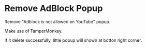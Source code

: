 # Remove AdBlock Popup

Remove "Adblock is not allowed on YouTube" popup.

Make use of TamperMonkey.

If it delete successfully, little popup will shown at botton right corner.

